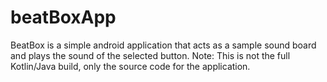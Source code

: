 # beatBoxApp
BeatBox is a simple android application that acts as a sample sound board and plays the sound of the selected button.  Note: This is not the full Kotlin/Java build, only the source code for the application.
